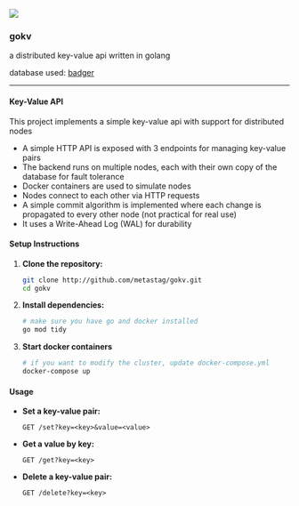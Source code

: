 ![](https://raw.githubusercontent.com/egonelbre/gophers/master/.thumb/vector/fairy-tale/witch-learning.png)


### gokv

a distributed key-value api written in golang

database used: [badger](https://github.com/hypermodeinc/badger)

---

#### Key-Value API

This project implements a simple key-value api with support for distributed nodes
- A simple HTTP API is exposed with 3 endpoints for managing key-value pairs
- The backend runs on multiple nodes, each with their own copy of the database for fault tolerance
- Docker containers are used to simulate nodes
- Nodes connect to each other via HTTP requests
- A simple commit algorithm is implemented where each change is propagated to every other node (not practical for real use)
- It uses a Write-Ahead Log (WAL) for durability

#### Setup Instructions

1. **Clone the repository:**
   ```bash
   git clone http://github.com/metastag/gokv.git
   cd gokv
   ```

2. **Install dependencies:**
   ```bash
   # make sure you have go and docker installed
   go mod tidy
   ```

3. **Start docker containers**
   ```bash
   # if you want to modify the cluster, update docker-compose.yml
   docker-compose up
   ```

#### Usage

- **Set a key-value pair:**
  ```
  GET /set?key=<key>&value=<value>
  ```

- **Get a value by key:**
  ```
  GET /get?key=<key>
  ```

- **Delete a key-value pair:**
  ```
  GET /delete?key=<key>
  ```
